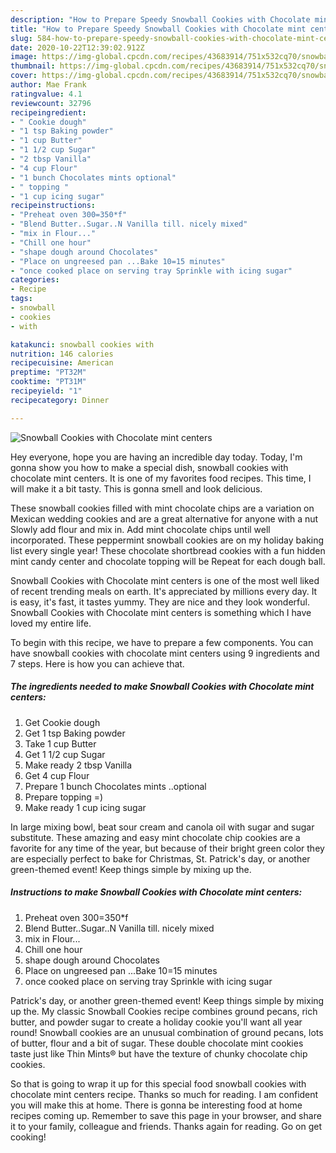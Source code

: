 ```yaml
---
description: "How to Prepare Speedy Snowball Cookies with Chocolate mint centers"
title: "How to Prepare Speedy Snowball Cookies with Chocolate mint centers"
slug: 584-how-to-prepare-speedy-snowball-cookies-with-chocolate-mint-centers
date: 2020-10-22T12:39:02.912Z
image: https://img-global.cpcdn.com/recipes/43683914/751x532cq70/snowball-cookies-with-chocolate-mint-centers-recipe-main-photo.jpg
thumbnail: https://img-global.cpcdn.com/recipes/43683914/751x532cq70/snowball-cookies-with-chocolate-mint-centers-recipe-main-photo.jpg
cover: https://img-global.cpcdn.com/recipes/43683914/751x532cq70/snowball-cookies-with-chocolate-mint-centers-recipe-main-photo.jpg
author: Mae Frank
ratingvalue: 4.1
reviewcount: 32796
recipeingredient:
- " Cookie dough"
- "1 tsp Baking powder"
- "1 cup Butter"
- "1 1/2 cup Sugar"
- "2 tbsp Vanilla"
- "4 cup Flour"
- "1 bunch Chocolates mints optional"
- " topping "
- "1 cup icing sugar"
recipeinstructions:
- "Preheat oven 300=350*f"
- "Blend Butter..Sugar..N Vanilla till. nicely mixed"
- "mix in Flour..."
- "Chill one hour"
- "shape dough around Chocolates"
- "Place on ungreesed pan ...Bake 10=15 minutes"
- "once cooked place on serving tray Sprinkle with icing sugar"
categories:
- Recipe
tags:
- snowball
- cookies
- with

katakunci: snowball cookies with 
nutrition: 146 calories
recipecuisine: American
preptime: "PT32M"
cooktime: "PT31M"
recipeyield: "1"
recipecategory: Dinner

---
```



![Snowball Cookies with Chocolate mint centers](https://img-global.cpcdn.com/recipes/43683914/751x532cq70/snowball-cookies-with-chocolate-mint-centers-recipe-main-photo.jpg)

Hey everyone, hope you are having an incredible day today. Today, I'm gonna show you how to make a special dish, snowball cookies with chocolate mint centers. It is one of my favorites food recipes. This time, I will make it a bit tasty. This is gonna smell and look delicious.

These snowball cookies filled with mint chocolate chips are a variation on Mexican wedding cookies and are a great alternative for anyone with a nut Slowly add flour and mix in. Add mint chocolate chips until well incorporated. These peppermint snowball cookies are on my holiday baking list every single year! These chocolate shortbread cookies with a fun hidden mint candy center and chocolate topping will be Repeat for each dough ball.

Snowball Cookies with Chocolate mint centers is one of the most well liked of recent trending meals on earth. It's appreciated by millions every day. It is easy, it's fast, it tastes yummy. They are nice and they look wonderful. Snowball Cookies with Chocolate mint centers is something which I have loved my entire life.


To begin with this recipe, we have to prepare a few components. You can have snowball cookies with chocolate mint centers using 9 ingredients and 7 steps. Here is how you can achieve that.

<!--inarticleads1-->

##### The ingredients needed to make Snowball Cookies with Chocolate mint centers:

1. Get  Cookie dough
1. Get 1 tsp Baking powder
1. Take 1 cup Butter
1. Get 1 1/2 cup Sugar
1. Make ready 2 tbsp Vanilla
1. Get 4 cup Flour
1. Prepare 1 bunch Chocolates mints ..optional
1. Prepare  topping =)
1. Make ready 1 cup icing sugar


In large mixing bowl, beat sour cream and canola oil with sugar and sugar substitute. These amazing and easy mint chocolate chip cookies are a favorite for any time of the year, but because of their bright green color they are especially perfect to bake for Christmas, St. Patrick&#39;s day, or another green-themed event! Keep things simple by mixing up the. 

<!--inarticleads2-->

##### Instructions to make Snowball Cookies with Chocolate mint centers:

1. Preheat oven 300=350*f
1. Blend Butter..Sugar..N Vanilla till. nicely mixed
1. mix in Flour...
1. Chill one hour
1. shape dough around Chocolates
1. Place on ungreesed pan ...Bake 10=15 minutes
1. once cooked place on serving tray Sprinkle with icing sugar


Patrick&#39;s day, or another green-themed event! Keep things simple by mixing up the. My classic Snowball Cookies recipe combines ground pecans, rich butter, and powder sugar to create a holiday cookie you&#39;ll want all year round! Snowball cookies are an unusual combination of ground pecans, lots of butter, flour and a bit of sugar. These double chocolate mint cookies taste just like Thin Mints® but have the texture of chunky chocolate chip cookies. 

So that is going to wrap it up for this special food snowball cookies with chocolate mint centers recipe. Thanks so much for reading. I am confident you will make this at home. There is gonna be interesting food at home recipes coming up. Remember to save this page in your browser, and share it to your family, colleague and friends. Thanks again for reading. Go on get cooking!

